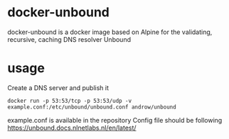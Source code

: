 # docker-unbound
docker-unbound is a docker image based on Alpine for the validating, recursive, caching DNS resolver Unbound

# usage
Create a DNS server and publish it

`docker run -p 53:53/tcp -p 53:53/udp -v example.conf:/etc/unbound/unbound.conf androw/unbound`

example.conf is available in the repository
Config file should be following https://unbound.docs.nlnetlabs.nl/en/latest/
